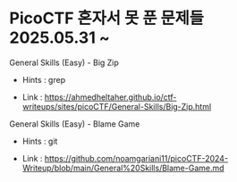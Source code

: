 # PicoCTF 혼자서 못 푼 문제들 2025.05.31 ~

General Skills (Easy) - Big Zip
 * Hints : grep
  - Link : https://ahmedheltaher.github.io/ctf-writeups/sites/picoCTF/General-Skills/Big-Zip.html

General Skills (Easy) - Blame Game
 * Hints : git
  - Link : https://github.com/noamgariani11/picoCTF-2024-Writeup/blob/main/General%20Skills/Blame-Game.md

